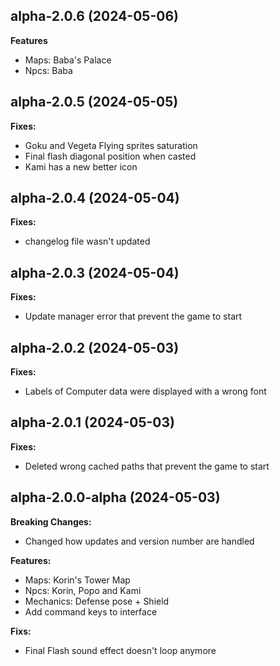 ## alpha-2.0.6 (2024-05-06)

**Features**
- Maps: Baba's Palace
- Npcs: Baba


## alpha-2.0.5 (2024-05-05)

**Fixes:**
- Goku and Vegeta Flying sprites saturation
- Final flash diagonal position when casted
- Kami has a new better icon

## alpha-2.0.4 (2024-05-04)

**Fixes:**
- changelog file wasn't updated 

## alpha-2.0.3 (2024-05-04)

**Fixes:**
- Update manager error that prevent the game to start


## alpha-2.0.2 (2024-05-03)

**Fixes:**
- Labels of Computer data were displayed with a wrong font

## alpha-2.0.1 (2024-05-03)

**Fixes:**
- Deleted wrong cached paths that prevent the game to start

## alpha-2.0.0-alpha (2024-05-03)

**Breaking Changes:**
- Changed how updates and version number are handled

**Features:**
- Maps: Korin's Tower Map
- Npcs: Korin, Popo and Kami
- Mechanics: Defense pose + Shield
- Add command keys to interface

**Fixs:**
- Final Flash sound effect doesn't loop anymore
